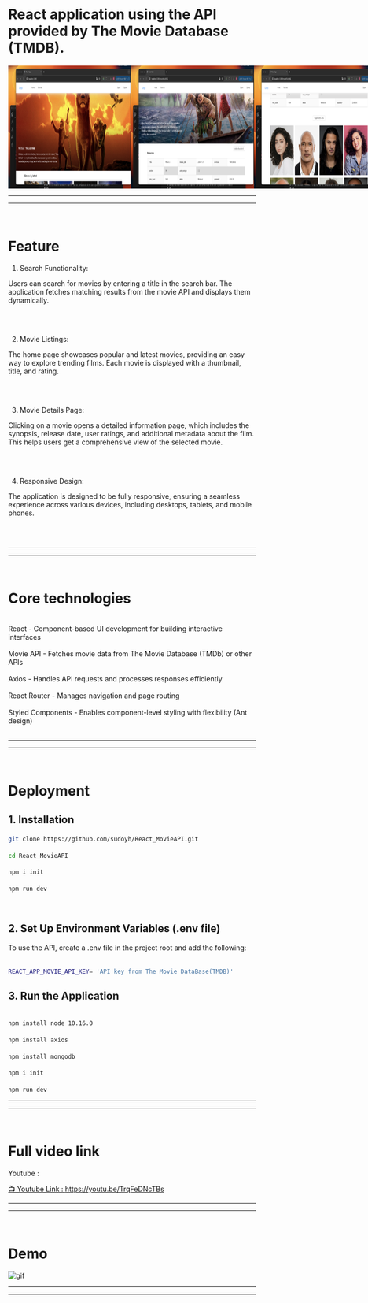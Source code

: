 # React application using the API provided by The Movie Database (TMDB).



<div style="display: flex; justify-content: space-around;">
  <img src="yhimages/1.png" alt="image 1" style="width: 250px; height: 250px;">
  <img src="yhimages/2.png" alt="image 2" style="width: 250px; height: 250px;">
  <img src="yhimages/3.png" alt="image 3"  style="width: 250px; height: 250px;">
</div>


---
---
<br>

# Feature


1. Search Functionality:<br>
<p>Users can search for movies by entering a title in the search bar. The application fetches matching results from the movie API and displays them dynamically.</p>
<br>
<br>

2. Movie Listings:<br>
<p>
The home page showcases popular and latest movies, providing an easy way to explore trending films. Each movie is displayed with a thumbnail, title, and rating.
</p>
<br>
<br>

3. Movie Details Page:<br>
<p>
Clicking on a movie opens a detailed information page, which includes the synopsis, release date, user ratings, and additional metadata about the film. This helps users get a comprehensive view of the selected movie.
</p>
<br>
<br>

4. Responsive Design:<br>
<p>
The application is designed to be fully responsive, ensuring a seamless experience across various devices, including desktops, tablets, and mobile phones.
</p>
<br>
<br>

---
---
<br>

# Core technologies
<br>
React - Component-based UI development for building interactive interfaces
<br>
<br>
Movie API - Fetches movie data from The Movie Database (TMDb) or other APIs
<br>
<br>
Axios - Handles API requests and processes responses efficiently
<br>
<br>
React Router - Manages navigation and page routing
<br>
<br>
Styled Components - Enables component-level styling with flexibility (Ant design)
<br>
<br>

---
---
<br>

# Deployment

## 1. Installation

```bash
git clone https://github.com/sudoyh/React_MovieAPI.git

cd React_MovieAPI

npm i init

npm run dev


```

<br>

## 2. Set Up Environment Variables (.env file)

To use the API, create a .env file in the project root and add the following:

```bash

REACT_APP_MOVIE_API_KEY= 'API key from The Movie DataBase(TMDB)'

```

## 3. Run the Application



```bash

npm install node 10.16.0

npm install axios 

npm install mongodb

npm i init

npm run dev


```

---
---
<br>

# Full video link 

Youtube : 


[📺 Youtube Link : https://youtu.be/TrqFeDNcTBs ](https://youtu.be/TrqFeDNcTBs)

---
---
<br>

# Demo

<img src="yhimages/gif.gif"  alt="gif">



---
---